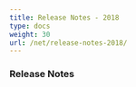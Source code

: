 ```yaml
---
title: Release Notes - 2018
type: docs
weight: 30
url: /net/release-notes-2018/
---
```


### **Release Notes**
